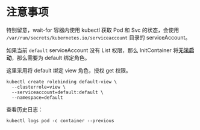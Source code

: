 # 注意事项
特别留意，wait-for 容器内使用 kubectl 获取 Pod 和 Svc 的状态，会使用 `/var/run/secrets/kubernetes.io/serviceaccount` 目录的 serviceAccount。

如果当前 `default` serviceAccount 没有 List 权限，那么 InitContainer 将**无法启动**，那么需要为 default 绑定角色。

这里采用将 default 绑定 view 角色，授权 get 权限。

```
kubectl create rolebinding default-view \
  --clusterrole=view \
  --serviceaccount=default:default \
  --namespace=default
```

查看历史日志：

```
kubectl logs pod -c container --previous
```
